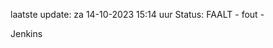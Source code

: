 laatste update: 
za 14-10-2023 15:14   uur 
Status: FAALT - fout - 
<div class="service R">Jenkins</div>